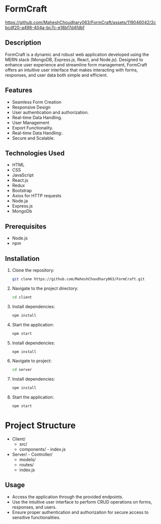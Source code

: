 # FormCraft 


https://github.com/MaheshChoudhary063/FormCraft/assets/119046042/2cbcdf20-a498-404a-bc7c-e18bf7d4fdbf

## Description
FormCraft is a dynamic and robust web application developed using the MERN stack (MongoDB, Express.js, React, and Node.js). Designed to enhance user experience and streamline form management, FormCraft offers an intuitive user interface that makes interacting with forms, responses, and user data both simple and efficient.

## Features
- Seamless Form Creation
- Responsive Design
- User authentication and authorization.
- Real-time Data Handling.
- User Management
- Export Functionality.
- Real-time Data Handling:.
- Secure and Scalable.

## Technologies Used
- HTML
- CSS
- JavaScript
- React.js
- Redux
- Bootstrap
- Axios for HTTP requests
- Node.ja
- Express.js
- MongoDb

## Prerequisites
- Node.js 
- npm 
  
## Installation
1. Clone the repository:
   ```sh
   git clone https://github.com/MaheshChoudhary063/FormCraft.git
2. Navigate to the project directory:
   ```sh
   cd client
3. Install dependencies:
     ```sh
   npm install
4. Start the application:
   ```sh
   npm start
5. Install dependencies:
     ```sh
   npm install
6. Navigate to project:
    ```sh
   cd server
6. Install dependencies:
    ```sh
   npm install
8. Start the application:
    ```sh
   npm start

# Project Structure
  -  Client/
     -   src/
        -    components/
         -   index.js
  -  Server/
         - Controller/
        - models/
        - routes/
        - index.js
      
## Usage
  - Access the application through the provided endpoints.
  - Use the intuitive user interface to perform CRUD operations on forms, responses, and users.
  - Ensure proper authentication and authorization for secure access to sensitive functionalities.
